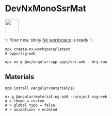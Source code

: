 # DevNxMonoSsrMat

<a alt="Nx logo" href="https://nx.dev" target="_blank" rel="noreferrer"><img src="https://raw.githubusercontent.com/nrwl/nx/master/images/nx-logo.png" width="45"></a>

✨ Your new, shiny [Nx workspace](https://nx.dev) is ready ✨.

```shell
npx create-nx-workspace@latest
# apps/ssg-web

npx nx g @nx/angular:app apps/ssr-web --dry-run

```

## Materials
```shell
npm install @angular/material@18

nx g @angular/material:ng-add --project ssg-web
# > theme = custom
# > global typo = false
# > animations = enabled

```